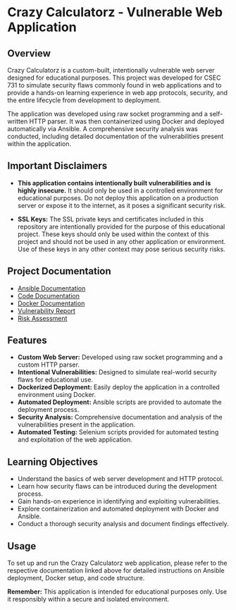 # Crazy Calculatorz - Vulnerable Web Application

## Overview
Crazy Calculatorz is a custom-built, intentionally vulnerable web server designed for educational purposes. This project was developed for CSEC 731 to simulate security flaws commonly found in web applications and to provide a hands-on learning experience in web app protocols, security, and the entire lifecycle from development to deployment.

The application was developed using raw socket programming and a self-written HTTP parser. It was then containerized using Docker and deployed automatically via Ansible. A comprehensive security analysis was conducted, including detailed documentation of the vulnerabilities present within the application.

## Important Disclaimers
- **This application contains intentionally built vulnerabilities and is highly insecure.** It should only be used in a controlled environment for educational purposes. Do not deploy this application on a production server or expose it to the internet, as it poses a significant security risk.

- **SSL Keys:** The SSL private keys and certificates included in this repository are intentionally provided for the purpose of this educational project. These keys should only be used within the context of this project and should not be used in any other application or environment. Use of these keys in any other context may pose serious security risks.


## Project Documentation
- [Ansible Documentation](./ansible/ansible_README.md)
- [Code Documentation](./code/code_README.md)
- [Docker Documentation](./docker/docker_README.md)
- [Vulnerability Report](./documents/vulnerability_report.md)
- [Risk Assessment](./documents/Crazy_Calculatorz_Risk_Assesment.pdf)

## Features
- **Custom Web Server:** Developed using raw socket programming and a custom HTTP parser.
- **Intentional Vulnerabilities:** Designed to simulate real-world security flaws for educational use.
- **Dockerized Deployment:** Easily deploy the application in a controlled environment using Docker.
- **Automated Deployment:** Ansible scripts are provided to automate the deployment process.
- **Security Analysis:** Comprehensive documentation and analysis of the vulnerabilities present in the application.
- **Automated Testing:** Selenium scripts provided for automated testing and exploitation of the web application.

## Learning Objectives
- Understand the basics of web server development and HTTP protocol.
- Learn how security flaws can be introduced during the development process.
- Gain hands-on experience in identifying and exploiting vulnerabilities.
- Explore containerization and automated deployment with Docker and Ansible.
- Conduct a thorough security analysis and document findings effectively.

## Usage
To set up and run the Crazy Calculatorz web application, please refer to the respective documentation linked above for detailed instructions on Ansible deployment, Docker setup, and code structure.

**Remember:** This application is intended for educational purposes only. Use it responsibly within a secure and isolated environment.